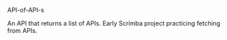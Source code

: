 API-of-API-s

An API that returns a list of APIs. Early Scrimba project practicing fetching from APIs.


